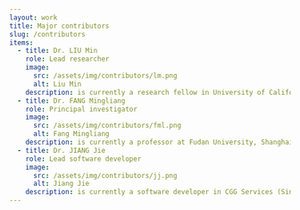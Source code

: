 ```yaml
---
layout: work
title: Major contributors
slug: /contributors
items:
  - title: Dr. LIU Min
    role: Lead researcher
    image:
      src: /assets/img/contributors/lm.png
      alt: Liu Min
    description: is currently a research fellow in University of California, Davis. Her research interests include Development of new methods for unknown xenobiotics transformation products discovery, characterization of the toxicity mechanism using global omics method (e.g., metabolomics and transcriptomics), and identification of active compounds in complex mixtures using high-resolution mass spectrometry.
  - title: Dr. FANG Mingliang
    role: Principal investigator
    image:
      src: /assets/img/contributors/fml.png
      alt: Fang Mingliang
    description: is currently a professor at Fudan University, Shanghai, China. His previous research experience focused strongly on the application of high-resolution mass spectrometry (HRMS), high-throughput bioassays and omics-technology to identify novel emerging organic contaminants, investigate human exposure, identify representative biomarkers and characterize possible health effects. Specifically, his interested fields include ​1. High-resolution mass spectrometry based metabolomics and lipidomics application in risk assessment; 2. Occurrences of emerging environmental contaminants in indoor environment; 3. Human exposome and biomarker discovery based on non-targeted xenobiotic transformation; 4. Nuclear-receptor related endocrine disruption and immune response initiated by environmental contaminants; 5. Effect-directed analysis to screen bio-active compounds in complex mixtures.
  - title: Dr. JIANG Jie
    role: Lead software developer
    image:
      src: /assets/img/contributors/jj.png
      alt: Jiang Jie
    description: is currently a software developer in CGG Services (Singapore) Pte Ltd. He was previously a research student in Nanyang Technological University Singapore. His research interests include computer graphics especially computational geometry, 2D animation techniques and applications, drawing techniques, computer-aided design system. Besides, he has more than 8 years of experience of graphical application development.
---
```


<br />